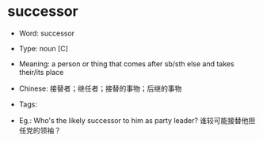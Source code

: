 # successor

- Word: successor

- Type: noun [C]
- Meaning: a person or thing that comes after sb/sth else and takes their/its place
- Chinese: 接替者；继任者；接替的事物；后继的事物
- Tags: 
- Eg.: Who's the likely successor to him as party leader? 谁较可能接替他担任党的领袖？

